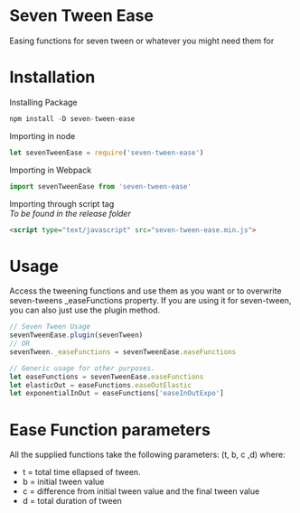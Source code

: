 # Seven Tween Ease

Easing functions for seven tween or whatever you might need them for


# Installation
Installing Package
```javascript
npm install -D seven-tween-ease
```

Importing in node
```javascript
let sevenTweenEase = require('seven-tween-ease')
```

Importing in Webpack
```javascript
import sevenTweenEase from 'seven-tween-ease'
```

Importing through script tag  
*To be found in the release folder*
```html
<script type="text/javascript" src="seven-tween-ease.min.js"> 
```


# Usage

Access the tweening functions and use them as you want or to overwrite seven-tweens _easeFunctions property. If you are using it for seven-tween, you can also just use the plugin method.

```javascript
// Seven Tween Usage
sevenTweenEase.plugin(sevenTween)
// OR
sevenTween._easeFunctions = sevenTweenEase.easeFunctions

// Generic usage for other purposes.
let easeFunctions = sevenTweenEase.easeFunctions
let elasticOut = easeFunctions.easeOutElastic
let exponentialInOut = easeFunctions['easeInOutExpo']
```

# Ease Function parameters

All the supplied functions take the following parameters: (t, b, c ,d) where:  
 - t = total time ellapsed of tween.
 - b = initial tween value
 - c = difference from initial tween value and the final tween value
 - d = total duration of tween

